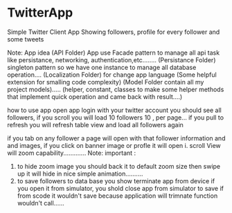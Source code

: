# TwitterApp
Simple Twitter Client App Showing followers, profile for every follower and some tweets


Note: App idea 
(API Folder) App use Facade pattern to manage all api task like persistance, networking, authentication,etc........
(Persistance Folder) singleton pattern so we have one instance to manage all database operation....
(Localization Folder) for change app language 
(Some helpful extension for smalling code complexity)
(Model Folder contain all my project models).....
(helper, constant, classes to make some helper methods that implement quick operation and came back with result....)

how to use app 
open app login with your twitter account you should see all followers, if you scroll you will load 10 followers 10 , per page...
if you pull to refresh you will refresh table view and load all followers again

if you tab on any follower a page will open with that follower information and and images,
if you click on banner image or profle it will open i. scroll View will zoom capability.............
Note: important :
1. to hide zoom image you should back it to default zoom size then swipe up it will hide in nice simple animation..........
2. to save followers to data base you show terminate app from device 
if you open it from simulator, you shold close app from simulator to save 
if from scode it wouldn't save because application will trimnate function wouldn't call......
